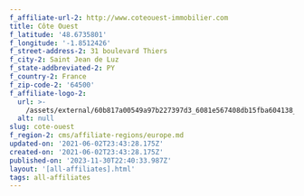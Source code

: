 ```yaml
---
f_affiliate-url-2: http://www.coteouest-immobilier.com
title: Côte Ouest
f_latitude: '48.6735801'
f_longitude: '-1.8512426'
f_street-address-2: 31 boulevard Thiers­
f_city-2: Saint Jean de Luz­
f_state-addbreviated-2: PY­
f_country-2: France
f_zip-code-2: '64500'
f_affiliate-logo-2:
  url: >-
    /assets/external/60b817a00549a97b227397d3_6081e567408db15fba604138_60785a4538473ce39acd073d_content_unnamed.jpeg
  alt: null
slug: cote-ouest
f_region-2: cms/affiliate-regions/europe.md
updated-on: '2021-06-02T23:43:28.175Z'
created-on: '2021-06-02T23:43:28.175Z'
published-on: '2023-11-30T22:40:33.987Z'
layout: '[all-affiliates].html'
tags: all-affiliates
---
```



